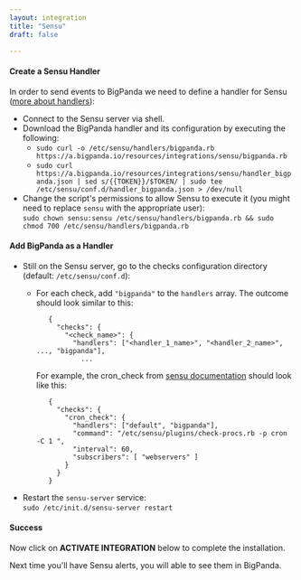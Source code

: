 ```yaml
---
layout: integration 
title: "Sensu"
draft: false

---
```


#### Create a Sensu Handler  

In order to send events to BigPanda we need to define a handler for Sensu ([more about handlers](http://sensuapp.org/docs/0.12/handlers)):

* Connect to the Sensu server via shell.
* Download the BigPanda handler and its configuration by executing the following:  
  * `sudo curl -o /etc/sensu/handlers/bigpanda.rb https://a.bigpanda.io/resources/integrations/sensu/bigpanda.rb`  
  * `sudo curl https://a.bigpanda.io/resources/integrations/sensu/handler_bigpanda.json | sed s/{{TOKEN}}/$TOKEN/ | sudo tee /etc/sensu/conf.d/handler_bigpanda.json > /dev/null` 
* Change the script's permissions to allow Sensu to execute it (you might need to replace `sensu` with the appropriate user):   
  `sudo chown sensu:sensu /etc/sensu/handlers/bigpanda.rb && sudo chmod 700 /etc/sensu/handlers/bigpanda.rb` 

<!-- section-separator -->
#### Add BigPanda as a Handler  

* Still on the Sensu server, go to the checks configuration directory (default: `/etc/sensu/conf.d`):
   * For each check, add `"bigpanda"` to the `handlers` array. The outcome should look similar to this:
  
            {
              "checks": {
                "<check_name>": {
                  "handlers": ["<handler_1_name>", "<handler_2_name>", ..., "bigpanda"],
                    ...
                    
    	For example, the cron_check from [sensu documentation](http://sensuapp.org/docs/0.12/adding_a_check) should look like this:  
        
            {
              "checks": {
                "cron_check": {
                  "handlers": ["default", "bigpanda"],
                  "command": "/etc/sensu/plugins/check-procs.rb -p cron -C 1 ",
                  "interval": 60,
                  "subscribers": [ "webservers" ]
                }
              }
            }
             
  
* Restart the `sensu-server` service:  
  `sudo /etc/init.d/sensu-server restart`

<!-- section-separator -->
#### Success
Now click on **ACTIVATE INTEGRATION** below to complete the installation.

Next time you'll have Sensu alerts, you will able to see them in BigPanda.
